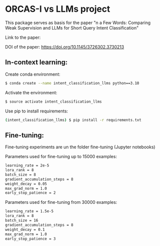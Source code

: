 # ORCAS-I vs LLMs project

This package serves as basis for the paper "n a Few Words: Comparing Weak Supervision and LLMs for
Short Query Intent Classification"

Link to the paper: 

DOI of the paper: https://doi.org/10.1145/3726302.3730213


## In-context learning:


Create conda environment:

```bash
$ conda create --name intent_classification_llms python==3.10
```

Activate the environment:

```bash
$ source activate intent_classification_llms
```

Use pip to install requirements:

```bash
(intent_classification_llms) $ pip install -r requirements.txt
```

## Fine-tuning:

Fine-tuning experiments are un the folder fine-tuning (Jupyter notebooks)

Parameters used for fine-tuning up to 15000 examples:
```bash
learning_rate = 2e-5 
lora_rank = 8
batch_size = 8 
gradient_accumulation_steps = 8
weight_decay = 0.05 
max_grad_norm = 1.0
early_stop_patience = 2
```
Parameters used for fine-tuning from 30000 examples:
```bash
learning_rate = 1.5e-5  
lora_rank = 8  
batch_size = 16  
gradient_accumulation_steps = 8  
weight_decay = 0.1
max_grad_norm = 1.0 
early_stop_patience = 3 
```